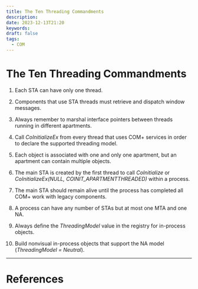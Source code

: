 ```yaml
---
title: The Ten Threading Commandments
description: 
date: 2023-12-13T21:20
keywords: 
draft: false
tags:
  - COM
---
```

# The Ten Threading Commandments

1. Each STA can have only one thread.
    
2. Components that use STA threads must retrieve and dispatch window messages.
    
3. Always remember to marshal interface pointers between threads running in different apartments.
    
4. Call _CoInitializeEx_ from every thread that uses COM+ services in order to declare the supported threading model.
    
5. Each object is associated with one and only one apartment, but an apartment can contain multiple objects.
    
6. The main STA is created by the first thread to call _CoInitialize_ or _CoInitializeEx(NULL, COINIT_APARTMENTTHREADED)_ within a process.
    
7. The main STA should remain alive until the process has completed all COM+ work with legacy components.
    
8. A process can have any number of STAs but at most one MTA and one NA.
    
9. Always define the _ThreadingModel_ value in the registry for in-process objects.
    
10. Build nonvisual in-process objects that support the NA model (_ThreadingModel = Neutral_).

---
# References

